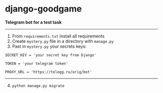 # django-goodgame
**Telegram bot for a test task**

****

1. From `requirements.txt` install all requirements
2. Create `mystery.py` file in a directory with `manage.py`
3. Past in `mystery.py` your secrets keys:

`SECRET_KEY = 'your secret key from Django'`

`TOKEN = 'your telegram token'`

`PROXY_URL = 'https://telegg.ru/orig/bot'`

****

4. `python manage.py migrate`
